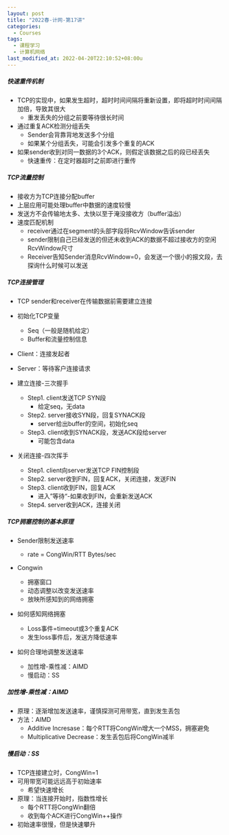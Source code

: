 ```yaml
---
layout: post
title: "2022春-计网-第17讲"
categories: 
  - Courses
tags:
  - 课程学习
  - 计算机网络
last_modified_at: 2022-04-20T22:10:52+08:00u
---
```


##### 快速重传机制

- TCP的实现中，如果发生超时，超时时间间隔将重新设置，即将超时时间间隔加倍，导致其很大
  - 重发丢失的分组之前要等待很长时间
- 通过重复ACK检测分组丢失
  - Sender会背靠背地发送多个分组
  - 如果某个分组丢失，可能会引发多个重复的ACK
- 如果sender收到对同一数据的3个ACK，则假定该数据之后的段已经丢失
  - 快速重传：在定时器超时之前即进行重传

##### TCP流量控制

- 接收方为TCP连接分配buffer
- 上层应用可能处理buffer中数据的速度较慢
- 发送方不会传输地太多、太快以至于淹没接收方（buffer溢出）
- 速度匹配机制
  - receiver通过在segment的头部字段将RcvWindow告诉sender
  - sender限制自己已经发送的但还未收到ACK的数据不超过接收方的空闲RcvWindow尺寸
  - Receiver告知Sender消息RcvWindow=0，会发送一个很小的报文段，去探询什么时候可以发送

##### TCP连接管理

- TCP sender和receiver在传输数据前需要建立连接
- 初始化TCP变量
  - Seq（一般是随机给定）
  - Buffer和流量控制信息
- Client：连接发起者
- Server：等待客户连接请求

- 建立连接-三次握手
  - Step1. client发送TCP SYN段
    - 给定seq，无data
  - Step2. server接收SYN段，回复SYNACK段
    - server给出buffer的空间，初始化seq
  - Step3. client收到SYNACK段，发送ACK段给server
    - 可能包含data

- 关闭连接-四次挥手
  - Step1. client向server发送TCP FIN控制段
  - Step2. server收到FIN，回复ACK，关闭连接，发送FIN
  - Step3. client收到FIN，回复ACK
    - 进入”等待“-如果收到FIN，会重新发送ACK
  - Step4. server收到ACK，连接关闭

##### TCP拥塞控制的基本原理

- Sender限制发送速率
  - rate = CongWin/RTT Bytes/sec
- Congwin
  - 拥塞窗口
  - 动态调整以改变发送速率
  - 放映所感知到的网络拥塞
  
- 如何感知网络拥塞
  - Loss事件=timeout或3个重复ACK
  - 发生loss事件后，发送方降低速率
- 如何合理地调整发送速率
  - 加性增-乘性减：AIMD
  - 慢启动：SS

##### 加性增-乘性减：AIMD

- 原理：逐渐增加发送速率，谨慎探测可用带宽，直到发生丢包
- 方法：AIMD
  - Additive Incresase：每个RTT将CongWin增大一个MSS，拥塞避免
  - Multiplicative Decrease：发生丢包后将CongWin减半

##### 慢启动：SS

- TCP连接建立时，CongWin=1
- 可用带宽可能远远高于初始速率
  - 希望快速增长
- 原理：当连接开始时，指数性增长
  - 每个RTT将CongWin翻倍
  - 收到每个ACK进行CongWin++操作
- 初始速率很慢，但是快速攀升

